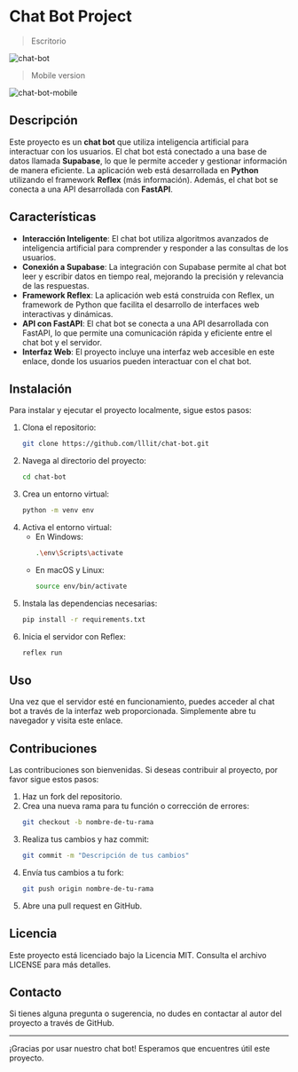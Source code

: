 # Chat Bot Project

> Escritorio

![chat-bot](https://github.com/user-attachments/assets/e87a0a22-014d-4625-82f6-eebb64a90897)

> Mobile version

![chat-bot-mobile](https://github.com/user-attachments/assets/7ec5b642-fc1f-4dc2-8cef-ff6808d3fe4f)

## Descripción

Este proyecto es un **chat bot** que utiliza inteligencia artificial para interactuar con los usuarios. El chat bot está conectado a una base de datos llamada **Supabase**, lo que le permite acceder y gestionar información de manera eficiente. La aplicación web está desarrollada en **Python** utilizando el framework **Reflex** (más información). Además, el chat bot se conecta a una API desarrollada con **FastAPI**.

## Características

- **Interacción Inteligente**: El chat bot utiliza algoritmos avanzados de inteligencia artificial para comprender y responder a las consultas de los usuarios.
- **Conexión a Supabase**: La integración con Supabase permite al chat bot leer y escribir datos en tiempo real, mejorando la precisión y relevancia de las respuestas.
- **Framework Reflex**: La aplicación web está construida con Reflex, un framework de Python que facilita el desarrollo de interfaces web interactivas y dinámicas.
- **API con FastAPI**: El chat bot se conecta a una API desarrollada con FastAPI, lo que permite una comunicación rápida y eficiente entre el chat bot y el servidor.
- **Interfaz Web**: El proyecto incluye una interfaz web accesible en este enlace, donde los usuarios pueden interactuar con el chat bot.

## Instalación

Para instalar y ejecutar el proyecto localmente, sigue estos pasos:

1. Clona el repositorio:
    ```bash
    git clone https://github.com/lllit/chat-bot.git
    ```
2. Navega al directorio del proyecto:
    ```bash
    cd chat-bot
    ```
3. Crea un entorno virtual:
    ```bash
    python -m venv env
    ```
4. Activa el entorno virtual:
    - En Windows:
        ```bash
        .\env\Scripts\activate
        ```
    - En macOS y Linux:
        ```bash
        source env/bin/activate
        ```
5. Instala las dependencias necesarias:
    ```bash
    pip install -r requirements.txt
    ```
6. Inicia el servidor con Reflex:
    ```bash
    reflex run
    ```

## Uso

Una vez que el servidor esté en funcionamiento, puedes acceder al chat bot a través de la interfaz web proporcionada. Simplemente abre tu navegador y visita este enlace.

## Contribuciones

Las contribuciones son bienvenidas. Si deseas contribuir al proyecto, por favor sigue estos pasos:

1. Haz un fork del repositorio.
2. Crea una nueva rama para tu función o corrección de errores:
    ```bash
    git checkout -b nombre-de-tu-rama
    ```
3. Realiza tus cambios y haz commit:
    ```bash
    git commit -m "Descripción de tus cambios"
    ```
4. Envía tus cambios a tu fork:
    ```bash
    git push origin nombre-de-tu-rama
    ```
5. Abre una pull request en GitHub.

## Licencia

Este proyecto está licenciado bajo la Licencia MIT. Consulta el archivo LICENSE para más detalles.

## Contacto

Si tienes alguna pregunta o sugerencia, no dudes en contactar al autor del proyecto a través de GitHub.

---

¡Gracias por usar nuestro chat bot! Esperamos que encuentres útil este proyecto.